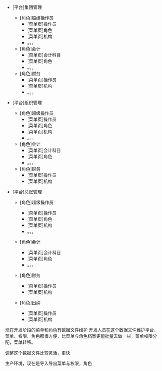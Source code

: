 - [平台]集团管理
    - [角色]超级操作员
       - [菜单页]操作员
       - [菜单页]角色
       - [菜单页]机构
       - 。。。
    - [角色]会计
       - [菜单页]会计科目
       - [菜单页]角色
       - 。。。
    - [角色]财务
       - [菜单页]操作员
       - [菜单页]机构
       - 。。。

- [平台]组织管理
    - [角色]超级操作员
        - [菜单页]操作员
        - [菜单页]角色
        - [菜单页]机构
        - 。。。
    - [角色]会计
        - [菜单页]会计科目
        - [菜单页]角色
        - 。。。
    - [角色]财务
        - [菜单页]操作员
        - [菜单页]机构


- [平台]总账管理
    - [角色]超级操作员
        - [菜单页]操作员
        - [菜单页]角色
        - [菜单页]机构
        - 。。。
    - [角色]会计
        - [菜单页]会计科目
        - [菜单页]角色
        - 。。。
    - [角色]财务
        - [菜单页]操作员
        - [菜单页]机构

  - [角色]出纳
      - [菜单页]操作员
      - [菜单页]机构



现在开发阶段的菜单和角色有数据文件维护
开发人员在这个数据文件维护平台、菜单、权限、角色都很方便，比菜单与角色档案更能批量去做一些，菜单权限分配，菜单转移。

调整这个数据文件比较灵活，更快

生产环境，现在是导入导出菜单与权限，角色
